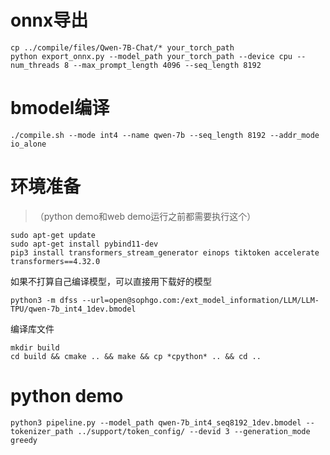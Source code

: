 # onnx导出
```
cp ../compile/files/Qwen-7B-Chat/* your_torch_path
python export_onnx.py --model_path your_torch_path --device cpu --num_threads 8 --max_prompt_length 4096 --seq_length 8192
```

# bmodel编译
```
./compile.sh --mode int4 --name qwen-7b --seq_length 8192 --addr_mode io_alone
```

# 环境准备
> （python demo和web demo运行之前都需要执行这个）
```
sudo apt-get update
sudo apt-get install pybind11-dev
pip3 install transformers_stream_generator einops tiktoken accelerate transformers==4.32.0
```

如果不打算自己编译模型，可以直接用下载好的模型
```
python3 -m dfss --url=open@sophgo.com:/ext_model_information/LLM/LLM-TPU/qwen-7b_int4_1dev.bmodel
```

编译库文件
```
mkdir build
cd build && cmake .. && make && cp *cpython* .. && cd ..
```

# python demo
```
python3 pipeline.py --model_path qwen-7b_int4_seq8192_1dev.bmodel --tokenizer_path ../support/token_config/ --devid 3 --generation_mode greedy
```